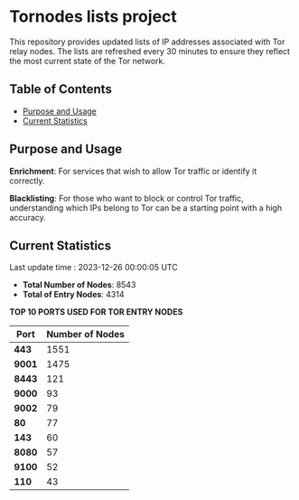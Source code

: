 # Tornodes lists project

This repository provides updated lists of IP addresses associated with Tor relay nodes. The lists are refreshed every 30 minutes to ensure they reflect the most current state of the Tor network.

## Table of Contents

- [Purpose and Usage](#purpose-and-usage)
- [Current Statistics](#current-statistics)


## Purpose and Usage

**Enrichment**: For services that wish to allow Tor traffic or identify it correctly.

**Blacklisting**: For those who want to block or control Tor traffic, understanding which IPs belong to Tor can be a starting point with a high accuracy.

## Current Statistics

Last update time : 2023-12-26 00:00:05 UTC

- **Total Number of Nodes**: 8543
- **Total of Entry Nodes**: 4314

**TOP 10 PORTS USED FOR TOR ENTRY NODES**

| **Port** | **Number of Nodes** |
|------|-----------------|
| **443**   | 1551  |
| **9001**   | 1475  |
| **8443**   | 121  |
| **9000**   | 93  |
| **9002**   | 79  |
| **80**   | 77  |
| **143**   | 60  |
| **8080**   | 57  |
| **9100**   | 52  |
| **110**   | 43  |

